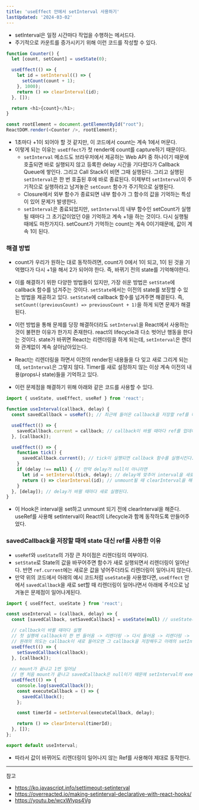 ```yaml
---
title: 'useEffect 안에서 setInterval 사용하기'
lastUpdated: '2024-03-02'
---
```


- setInterval은 일정 시간마다 작업을 수행하는 메서드다. 
- 주기적으로 카운트를 증가시키기 위해 이런 코드를 작성할 수 있다.
  
```js
function Counter() {
  let [count, setCount] = useState(0);

  useEffect(() => {
    let id = setInterval(() => {
      setCount(count + 1);
    }, 1000);
    return () => clearInterval(id);
  }, []);

  return <h1>{count}</h1>;
}

const rootElement = document.getElementById("root");
ReactDOM.render(<Counter />, rootElement);
```

- 1초마다 +1이 되어야 할 것 같지만, 이 코드에서 count는 계속 1에서 머문다.
- 이렇게 되는 이유는 `useEffect`가 첫 render에 count를 capture하기 때문이다. 
  - `setInterval` 메소드도 브라우저에서 제공하는 Web API 중 하나이기 때문에 호출되면 바로 실행되지 않고 등록한 delay 시간을 기다렸다가 Callback Queue에 쌓인다. 그리고 Call Stack이 비면 그때 실행된다. 그리고 실행된 `setInterval`은 한 번 호출된 후에 바로 종료된다. 이제부터 `setInterval`이 주기적으로 실행하라고 남겨놓은 `setCount` 함수가 주기적으로 실행된다. 
  - Closure에서 외부 함수가 종료되면 내부 함수가 그 함수의 값을 기억하는 특성이 있어 문제가 발생한다.
  - `setInterval`은 종료되었지만, `setInterval`의 내부 함수인 setCount가 실행될 때마다 그 초기값이었던 0을 기억하고 계속 +1을 하는 것이다. 다시 실행될 때에도 마찬가지다. setCount가 기억하는 count는 계속 0이기때문에, 값이 계속 1이 된다.

### 해결 방법

- count가 우리가 원하는 대로 동작하려면, count가 0에서 1이 되고, 1이 된 것을 기억했다가 다시 +1을 해서 2가 되어야 한다. 즉, 바뀌기 전의 state를 기억해야한다. 
- 이를 해결하기 위한 다양한 방법들이 있지만, 가장 쉬운 방법은 `setState`에 callback 함수를 넘겨주는 것이다. `setState`에서는 이전의 state를 보장할 수 있는 방법을 제공하고 있다. `setState`에 callback 함수를 넘겨주면 해결된다. 즉, `setCount((previousCount) => previousCount + 1)`을 하게 되면 문제가 해결된다.
  
- 이런 방법을 통해 문제를 당장 해결하더라도 `setInterval`을 React에서 사용하는 것이 불편한 이유가 한가지 존재한다. react의 lifecycle과 다소 벗어난 행동을 한다는 것이다. state가 바뀌면 React는 리렌더링을 하게 되는데, `setInterval`은 렌더와 관계없이 계속 살아남아있는다. 
- React는 리렌더링을 하면서 이전의 render된 내용들을 다 잊고 새로 그리게 되는데, `setInterval`은 그렇지 않다. Timer를 새로 설정하지 않는 이상 계속 이전의 내용(props나 state)들을 기억하고 있다. 
- 이런 문제점을 해결하기 위해 아래와 같은 코드를 사용할 수 있다.
  
```js
import { useState, useEffect, useRef } from 'react';

function useInterval(callback, delay) {
  const savedCallback = useRef(); // 최근에 들어온 callback을 저장할 ref를 하나 만든다.

  useEffect(() => {
    savedCallback.current = callback; // callback이 바뀔 때마다 ref를 업데이트 해준다.
  }, [callback]);

  useEffect(() => {
    function tick() {
      savedCallback.current(); // tick이 실행되면 callback 함수를 실행시킨다.
    }
    if (delay !== null) { // 만약 delay가 null이 아니라면 
      let id = setInterval(tick, delay); // delay에 맞추어 interval을 새로 실행시킨다.
      return () => clearInterval(id); // unmount될 때 clearInterval을 해준다.
    }
  }, [delay]); // delay가 바뀔 때마다 새로 실행된다.
}
```

- 이 Hook은 interval을 set하고 unmount 되기 전에 clearInterval을 해준다. useRef를 사용해 setInterval이 React의 Lifecycle과 함께 동작하도록 만들어주었다. 

### savedCallback을 저장할 때에 state 대신 ref를 사용한 이유

- `useRef`와 `useState`의 가장 큰 차이점은 리렌더링의 여부이다. 
- `setState`로 State의 값을 바꾸어주면 함수가 새로 실행되면서 리렌더링이 일어난다. 반면 `ref.current`에는 새로운 값을 넣어주더라도 리렌더링이 일어나지 않는다.
- 만약 위의 코드에서 아래의 예시 코드처럼 `useState`을 사용했다면, `useEffect` 안에서 `savedCallback`을 새로 set할 때 리렌더링이 일어나면서 아래에 주석으로 남겨놓은 문제점이 일어나게된다.

```js
import { useEffect, useState } from 'react';

const useInterval = (callback, delay) => {
  const [savedCallback, setSavedCallback] = useState(null) // useState사용

  // callback이 바뀔 때마다 실행
  // 첫 실행에 callback이 한 번 들어옴 -> 리렌더링 -> 다시 들어옴 -> 리렌더링 -> .. 무한 반복
  // 원래의 의도는 callback이 새로 들어오면 그 callback을 저장해두고 아래의 setInterval을 다시 실행해주려는 의도
  useEffect(() => {
    setSavedCallback(callback);
  }, [callback]);
  
  // mount가 끝나고 1번 일어남
  // 맨 처음 mount가 끝나고 savedCallback은 null이기 때문에 setInterval의 executeCallback이 제대로 실행되지 않음 (null이기 때문에)
  useEffect(() => {
    console.log(savedCallback());
    const executeCallback = () => {
      savedCallback();
    };

    const timerId = setInterval(executeCallback, delay);

    return () => clearInterval(timerId);
  }, []);
};

export default useInterval;
```

- 따라서 값이 바뀌어도 리렌더링이 일어나지 않는 Ref를 사용해야 제대로 동작한다.

---
참고
- https://ko.javascript.info/settimeout-setinterval
- https://overreacted.io/making-setinterval-declarative-with-react-hooks/
- https://youtu.be/wcxWlyps4Vg
